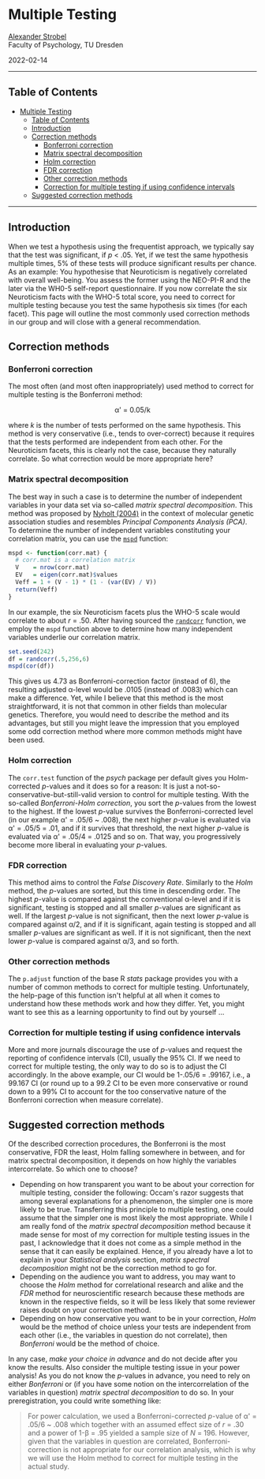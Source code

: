 # Multiple Testing

[Alexander Strobel](alexander.strobel@tu-dresden.de)<br>
Faculty of Psychology, TU Dresden

2022-02-14

---

## Table of Contents

- [Multiple Testing](#multiple-testing)
  - [Table of Contents](#table-of-contents)
  - [Introduction](#introduction)
  - [Correction methods](#correction-methods)
    - [Bonferroni correction](#bonferroni-correction)
    - [Matrix spectral decomposition](#matrix-spectral-decomposition)
    - [Holm correction](#holm-correction)
    - [FDR correction](#fdr-correction)
    - [Other correction methods](#other-correction-methods)
    - [Correction for multiple testing if using confidence intervals](#correction-for-multiple-testing-if-using-confidence-intervals)
  - [Suggested correction methods](#suggested-correction-methods)

---

## Introduction

When we test a hypothesis using the frequentist approach, we typically say that the test was significant, if *p* < .05.
Yet, if we test the same hypothesis multiple times, 5% of these tests will produce significant results per chance.
As an example: You hypothesise that Neuroticism is negatively correlated with overall well-being.
You assess the former using the NEO-PI-R and the later via the WH0-5 self-report questionnaire.
If you now correlate the six Neuroticism facts with the WHO-5 total score, you need to correct for multiple testing because you test the same hypothesis six times (for each facet).
This page will outline the most commonly used correction methods in our group and will close with a general recommendation.

## Correction methods

### Bonferroni correction

The most often (and most often inappropriately) used method to correct for multiple testing is the Bonferroni method:

<center>&alpha;' = 0.05/k</center>

where *k* is the number of tests performed on the same hypothesis.
This method is very conservative (i.e., tends to over-correct) because it requires that the tests performed are independent from each other.
For the Neuroticism facets, this is clearly not the case, because they naturally correlate.
So what correction would be more appropriate here?

### Matrix spectral decomposition

The best way in such a case is to determine the number of independent variables in your data set via so-called *matrix spectral decomposition*.
This method was proposed by [Nyholt (2004)](https://doi.org/10.1086/383251) in the context of molecular genetic association studies and resembles *Principal Components Analysis (PCA)*.
To determine the number of independent variables constituting your correlation matrix, you can use the [`mspd`](https://github.com/alex-strobel/DPP-LabManual/blob/main/Functions/mspd.R) function:

```R
mspd <- function(corr.mat) {
  # corr.mat is a correlation matrix
  V    = nrow(corr.mat)
  EV   = eigen(corr.mat)$values
  Veff = 1 + (V - 1) * (1 - (var(EV) / V))
  return(Veff)
}
```

In our example, the six Neuroticism facets plus the WHO-5 scale would correlate to about *r* = .50. 
After having sourced the [`randcorr`](https://github.com/alex-strobel/DPP-LabManual/blob/main/Functions/randcorr.R) function, 
we employ the `mspd` function above to determine how many independent variables underlie our correlation matrix.

```R
set.seed(242)
df = randcorr(.5,256,6)
mspd(cor(df))
```

This gives us 4.73 as Bonferroni-correction factor (instead of 6), the resulting adjusted &alpha;-level would be .0105 (instead of .0083) which can make a difference.
Yet, while I believe that this method is the most straightforward, it is not that common in other fields than molecular genetics.
Therefore, you would need to describe the method and its advantages, but still you might leave the impression that you employed some odd correction method where more common methods might have been used.

### Holm correction

The `corr.test` function of the *psych* package per default gives you Holm-corrected *p*-values and it does so for a reason: 
It is just a not-so-conservative-but-still-valid version to control for multiple testing.
With the so-called *Bonferroni-Holm correction*, you sort the *p*-values from the lowest to the highest.
If the lowest *p*-value survives the Bonferroni-corrected level (in our example &alpha;' = .05/6 ~ .008), the next higher *p*-value is evaluated via &alpha;' = .05/5 = .01, and if it survives that threshold, the next higher *p*-value is evaluated via &alpha;' = .05/4 = .0125 and so on.
That way, you progressively become more liberal in evaluating your *p*-values.

### FDR correction

This method aims to control the *False Discovery Rate*.
Similarly to the *Holm* method, the *p*-values are sorted, but this time in descending order.
The highest *p*-value is compared against the conventional &alpha;-level and if it is significant, testing is stopped and all smaller *p*-values are significant as well.
If the largest *p*-value is not significant, then the next lower *p*-value is compared against &alpha;/2, and if it is significant, again testing is stopped and all smaller *p*-values are significant as well.
If it is not significant, then the next lower *p*-value is compared against &alpha;/3, and so forth.

### Other correction methods

The `p.adjust` function of the base R *stats* package provides you with a number of common methods to correct for multiple testing.
Unfortunately, the help-page of this function isn't helpful at all when it comes to understand how these methods work and how they differ.
Yet, you might want to see this as a learning opportunity to find out by yourself ...

### Correction for multiple testing if using confidence intervals

More and more journals discourage the use of *p*-values and request the reporting of confidence intervals (CI), usually the 95% CI.
If we need to correct for multiple testing, the only way to do so is to adjust the CI accordingly.
In the above example, our CI would be 1-.05/6 = .99167, i.e., a 99.167 CI (or round up to a 99.2 CI to be even more conservative or round down to a 99% CI to account for the too conservative nature of the Bonferroni correction when measure correlate).

## Suggested correction methods

Of the described correction procedures, the Bonferroni is the most conservative, FDR the least, Holm falling somewhere in between, and for matrix spectral decomposition, it depends on how highly the variables intercorrelate.
So which one to choose?

- Depending on how transparent you want to be about your correction for multiple testing, consider the following:
Occam's razor suggests that among several explanations for a phenomenon, the simpler one is more likely to be true.
Transferring this principle to multiple testing, one could assume that the simpler one is most likely the most appropriate.
While I am really fond of the *matrix spectral decomposition* method because it made sense for most of my correction for multiple testing issues in the past, I acknowledge that it does not come as a simple method in the sense that it can easily be explained.
Hence, if you already have a lot to explain in your *Statistical analysis* section, *matrix spectral decomposition* might not be the correction method to go for.
- Depending on the audience you want to address, you may want to choose the *Holm* method for correlational research and alike and the *FDR* method for neuroscientific research because these methods are known in the respective fields, so it will be less likely that some reviewer raises doubt on your correction method.
- Depending on how conservative you want to be in your correction, *Holm* would be the method of choice unless your tests are independent from each other (i.e., the variables in question do not correlate), then *Bonferroni* would be the method of choice.

In any case, *make your choice in advance* and do not decide after you know the results.
Also consider the multiple testing issue in your power analysis!
As you do not know the *p*-values in advance, you need to rely on either *Bonferroni* or (if you have some notion on the intercorrelation of the variables in question) *matrix spectral decomposition* to do so.
In your preregistration, you could write something like:

> For power calculation, we used a Bonferroni-corrected *p*-value of &alpha;' = .05/6 ~ .008 which together with an assumed effect size of *r* = .30 and a power of 1-&beta; = .95 yielded a sample size of *N* = 196.
> However, given that the variables in question are correlated, Bonferroni-correction is not appropriate for our correlation analysis, which is why we will use the Holm method to correct for multiple testing in the actual study.
